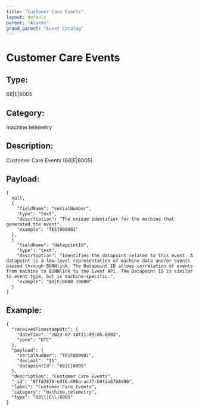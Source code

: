 ```yaml
---
title: "Customer Care Events"
layout: default
parent: "Alarms"
grand_parent: "Event Catalog"
---
```


# Customer Care Events

## Type:

68\|E\|8005

## Category:

machine.telemetry

## Description: 

Customer Care Events (68\|E\|8005)

## Payload:

```
[
  null,
  {
    "fieldName": "serialNumber",
    "type": "text",
    "descrtiption": "The unique identifier for the machine that generated the event",
    "example": "TEST000001"
  },
  {
    "fieldName": "datapointId",
    "type": "text",
    "descrtiption": "Identifies the datapoint related to this event. A datapoint is a low-level representation of machine data and/or events passed through BUNNlink. The Datapoint ID allows correlation of events from machine to BUNNlink to the Event API. The Datapoint ID is similar to event type, but is machine-specific.",
    "example": "68|E|8000.10000"
  }
]
```

## Example:

```
{
  "receivedTimestampUtc": {
    "dateTime": "2023-07-10T21:09:05.000Z",
    "zone": "UTC"
  },
  "payload": {
    "serialNumber": "TEST000001",
    "decimal": "15",
    "datapointId": "68|E|8005"
  },
  "description": "Customer Care Events",
  "_id": "0ffd2879-edf6-490a-acf7-b0f2a6768d90",
  "label": "Customer Care Events",
  "category": "machine.telemetry",
  "type": "68\\|E\\|8005"
}
```

